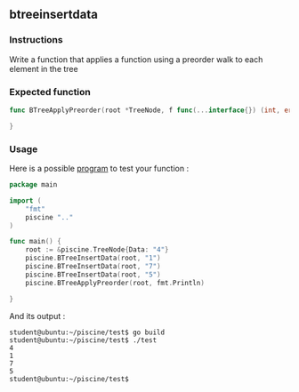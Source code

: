 ## btreeinsertdata

### Instructions

Write a function that applies a function using a preorder walk to each element in the tree

### Expected function

```go
func BTreeApplyPreorder(root *TreeNode, f func(...interface{}) (int, error)) {

}
```

### Usage

Here is a possible [program](TODO-LINK) to test your function :

```go
package main

import (
	"fmt"
	piscine ".."
)

func main() {
	root := &piscine.TreeNode{Data: "4"}
	piscine.BTreeInsertData(root, "1")
	piscine.BTreeInsertData(root, "7")
	piscine.BTreeInsertData(root, "5")
	piscine.BTreeApplyPreorder(root, fmt.Println)

}
```

And its output :

```console
student@ubuntu:~/piscine/test$ go build
student@ubuntu:~/piscine/test$ ./test
4
1
7
5
student@ubuntu:~/piscine/test$
```
